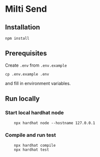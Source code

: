 # Milti Send 


## Installation

```
npm install
```

## Prerequisites

Create `.env` from `.env.example`

```shell
cp .env.example .env
```

and fill in environment variables.

## Run locally

### Start local hardhat node
```shell
    npx hardhat node --hostname 127.0.0.1
```

### Compile and run test
```shell
    npx hardhat compile
    npx hardhat test
```

